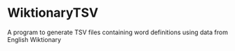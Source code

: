 # WiktionaryTSV
A program to generate TSV files containing word definitions using data from English Wiktionary

